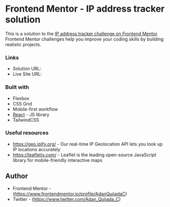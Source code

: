 # Frontend Mentor - IP address tracker solution

This is a solution to the [IP address tracker challenge on Frontend Mentor](https://www.frontendmentor.io/challenges/ip-address-tracker-I8-0yYAH0). Frontend Mentor challenges help you improve your coding skills by building realistic projects.

### Links

- Solution URL:
- Live Site URL:

### Built with

- Flexbox
- CSS Grid
- Mobile-first workflow
- [React](https://reactjs.org/) - JS library
- TailwindCSS

### Useful resources

- https://geo.ipify.org/ - Our real-time IP Geolocation API lets you look up IP locations accurately
- https://leafletjs.com/ - Leaflet is the leading open-source JavaScript library for mobile-friendly interactive maps

## Author

- Frontend Mentor - (https://www.frontendmentor.io/profile/AdanQuijadaC)
- Twitter - (https://www.twitter.com/Adan_Quijada_C)
